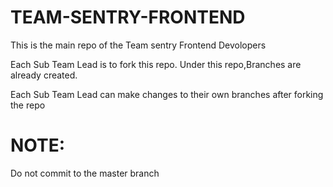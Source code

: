 # TEAM-SENTRY-FRONTEND

This is the main repo of the Team sentry Frontend Devolopers

Each Sub Team Lead is to fork this repo.
Under this repo,Branches are already created.

Each Sub Team Lead can make changes to their own branches after forking the repo

# NOTE:
Do not commit to the master branch
